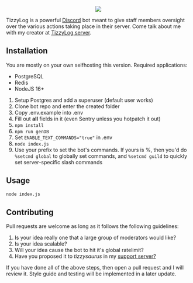 <center>
  <img src="https://cdn.discordapp.com/avatars/1223274176786206853/8729a911ab234be299554a5ba006621d.png" />
</center>

TizzyLog is a powerful [Discord](https://discord.com) bot meant to give staff members oversight over the various actions taking place in their server. Come talk about me with my creator at [TizzyLog server](https://discord.gg/WYTxVjzHnc).

## Installation

You are mostly on your own selfhosting this version. Required applications:
- PostgreSQL
- Redis
- NodeJS 16+

1. Setup Postgres and add a superuser (default user works)
2. Clone bot repo and enter the created folder
3. Copy .env.example into .env
4. Fill out **all** fields in it (even Sentry unless you hotpatch it out)
5. `npm install`
6. `npm run genDB`
7. Set `ENABLE_TEXT_COMMANDS="true"` in .env
8. `node index.js`
9. Use your prefix to set the bot's commands. If yours is %, then you'd do `%setcmd global` to globally set commands, and `%setcmd guild` to quickly set server-specific slash commands

## Usage

```bash
node index.js
```

## Contributing
Pull requests are welcome as long as it follows the following guidelines:
1. Is your idea really one that a large group of moderators would like?
2. Is your idea scalable?
3. Will your idea cause the bot to hit it's global ratelimit?
4. Have you proposed it to *tizzysaurus* in my [support server?](https://discord.gg/WYTxVjzHnc)

If you have done all of the above steps, then open a pull request and I will review it. Style guide and testing will be implemented in a later update.
